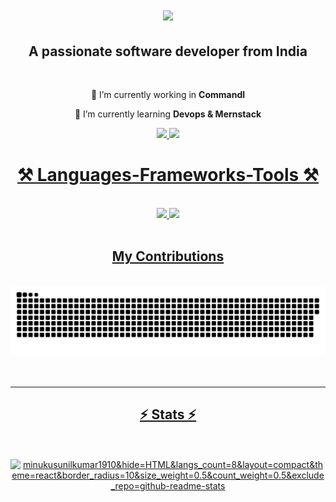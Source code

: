   <h1 align="center">
   <img src="https://readme-typing-svg.herokuapp.com/?font=Righteous&size=35&center=true&vCenter=true&width=500&height=70&duration=4000&lines=Hi+There!+👋;+I'm+Sunil+Kumar!;" />
</h1>

<h2 align="center">A passionate software developer from India</h2>

<br/> 

<div align="center">
 
 🔭 I’m currently working in **Commandl**

 🌱 I’m currently learning **Devops & Mernstack** 

 
 </div>
 
<div align="center"> 
  <a href="mailto:minukusunil425@gmail.com">
    <img src="https://img.shields.io/badge/Gmail-333333?style=for-the-badge&logo=gmail&logoColor=red" />
  </a>
  <a href="https://linkedin.com/in/minukusunilkumar" target="_blank" rel="noopener">
    <img src="https://img.shields.io/badge/LinkedIn-0077B5?style=for-the-badge&logo=linkedin&logoColor=white" target="_blank" rel="noopener" />
  </a>
  <a href="https://minukusunilkumar1910.github.io"</div>

  
 
<h1 align="center">⚒️ Languages-Frameworks-Tools ⚒️</h1>
<br/>
<div align="center">
    <img src="https://skillicons.dev/icons?i=react,java,bootstrap,html,css,vscode,nodejs,tailwind,javascript,mongodb" />
    <img src="https://skillicons.dev/icons?i=git,jenkins,postman,docker,ansible,terraform,mysql,kubernetes,linux,aws" /><br>
</div>

<br/>
 
 <div align="center">
  <h2> My Contributions</h2>
  <br>
  <img alt="snake eating my contributions" src="https://raw.githubusercontent.com/minukusunilkumar1910/minukusunilkumar1910/output/github-contribution-grid-snake.svg" />
  <br/><br/><br/>
</div>
<hr/> 



<h2 align="center">⚡ Stats ⚡</h2>
<br>
<div align=center color=white background=black>
  <br/>
 <img width=325 align="center" src="https://github-readme-stats.vercel.app/api/top-langs?username=minukusunilkumar1910&show_icons=true&locale=en&layout=compact" alt="minukusunilkumar1910&hide=HTML&langs_count=8&layout=compact&theme=react&border_radius=10&size_weight=0.5&count_weight=0.5&exclude_repo=github-readme-stats" alt="top langs" />
</div> 


<br/><br/>
 

 

 

 
 
